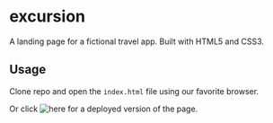 # excursion

A landing page for a fictional travel app. Built with HTML5 and CSS3.

## Usage
Clone repo and open the ```index.html``` file using our favorite browser. 

Or click ![here](https://tpaternina.github.io/excursion "Github Pages") for a deployed version of the page.
